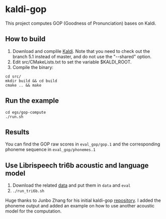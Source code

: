 

# kaldi-gop
This project computes GOP (Goodness of Pronunciation) bases on Kaldi.

## How to build
1. Download and complile [Kaldi](http://www.kaldi-asr.org). Note that you need to check out the branch 5.1 instead of master, and do not use the "--shared" option.
1. Edit src/CMakeLists.txt to set the variable $KALDI_ROOT.
1. Compile the binary:
```
cd src/
mkdir build && cd build
cmake .. && make
```
## Run the example
```
cd egs/gop-compute
./run.sh
```

## Results
You can find the GOP raw scores in `eval_gop/gop.1` and the corresponding phoneme sequence in `eval_gop/phonemes.1`

## Use Librispeech tri6b acoustic and language model
1. Download the related [data](https://drive.google.com/a/tamu.edu/file/d/1Zynno632MqvjUv12ZBzY3FCKiyuTscaz/view?usp=drivesdk) and put them in `data` and `eval`
1. `./run_tri6b.sh`

Huge thanks to Junbo Zhang for his initial kaldi-gop [repository](https://github.com/jimbozhang/kaldi-gop). I added the phoneme output and added an example on how to use another acoustic model for the computation.
